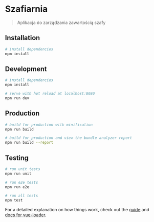 # Szafiarnia

> Aplikacja do zarządzania zawartością szafy

## Installation

``` bash
# install dependencies
npm install
```

## Development

``` bash
# install dependencies
npm install

# serve with hot reload at localhost:8080
npm run dev
```

## Production

``` bash
# build for production with minification
npm run build

# build for production and view the bundle analyzer report
npm run build --report
```

## Testing

``` bash
# run unit tests
npm run unit

# run e2e tests
npm run e2e

# run all tests
npm test
```

For a detailed explanation on how things work, check out the [guide](http://vuejs-templates.github.io/webpack/) and [docs for vue-loader](http://vuejs.github.io/vue-loader).

